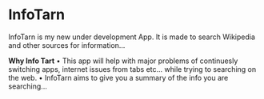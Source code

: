 # InfoTarn
InfoTarn is my new under development App. It is made to search Wikipedia and other sources for information...

**Why Info Tart**
• This app will help with major problems of continuesly switching apps, internet issues from tabs etc... while trying to searching on the web.
• InfoTarn aims to give you a summary of the info you are searching...

